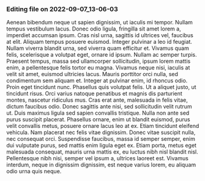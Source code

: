 

### Editing file on 2022-09-07_13-06-03

Aenean bibendum neque ut sapien dignissim, ut iaculis mi tempor. Nullam tempus vestibulum lacus. Donec odio ligula, fringilla sit amet lorem a, imperdiet accumsan ipsum. Cras nisl urna, sagittis id ultrices vel, faucibus at elit. Aliquam tempus posuere euismod. Integer pulvinar a leo id feugiat. Nullam viverra blandit urna, sed viverra quam efficitur et. Vivamus quam felis, scelerisque a volutpat eget, ornare id ipsum. Nullam ac semper turpis. Praesent tempus, massa sed ullamcorper sollicitudin, ipsum lorem mattis enim, a pellentesque felis tortor eu magna. Vivamus neque nisi, iaculis at velit sit amet, euismod ultricies lacus. Mauris porttitor orci nulla, sed condimentum sem aliquam et. Integer at pulvinar enim, id rhoncus odio. Proin eget tincidunt nunc.
Phasellus quis volutpat felis. Ut a aliquet justo, ut tincidunt risus. Orci varius natoque penatibus et magnis dis parturient montes, nascetur ridiculus mus. Cras erat ante, malesuada in felis vitae, dictum faucibus odio. Donec sagittis ante nisi, sed sollicitudin velit rutrum ut. Duis maximus ligula sed sapien convallis tristique. Nulla non ante sed purus suscipit placerat. Phasellus ornare, enim ut blandit euismod, purus velit convallis metus, posuere ornare lacus leo at ex. Etiam tincidunt eleifend vehicula. Nam placerat nec felis vitae dignissim. Donec vitae suscipit nulla, nec consequat orci. Suspendisse faucibus, massa id semper semper, enim dui vulputate purus, sed mattis enim ligula eget ex. Etiam porta, metus eget malesuada consequat, mauris urna mattis ex, eu luctus nibh nisl blandit nisl. Pellentesque nibh nisi, semper vel ipsum a, ultrices laoreet est. Vivamus interdum, neque in dignissim dignissim, est neque varius lorem, eu aliquam odio urna quis neque.


